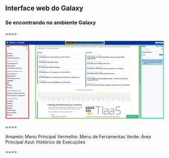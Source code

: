 ## Interface web do Galaxy

### Se encontrando no ambiente Galaxy

====

![avatar][avatar]

[avatar]: ../shared/img/interface.png

====

Amarelo: Menu Principal
Vermelho: Menu de Ferramentas
Verde: Área Principal
Azul: Histórico de Execuções

====
